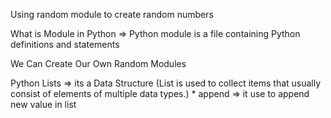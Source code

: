 Using random module to create random numbers

What is Module in Python => Python module is a file containing Python definitions and statements

We Can Create Our Own Random Modules

Python Lists => its a Data Structure (List is used to collect items that usually consist of elements of multiple data types.) \* append => it use to append new value in list
